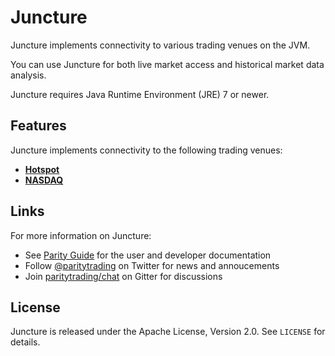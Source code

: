 Juncture
========

Juncture implements connectivity to various trading venues on the JVM.

You can use Juncture for both live market access and historical market data
analysis.

Juncture requires Java Runtime Environment (JRE) 7 or newer.


Features
--------

Juncture implements connectivity to the following trading venues:

- [**Hotspot**](juncture-hotspot)
- [**NASDAQ**](juncture-nasdaq)


Links
-----

For more information on Juncture:

- See [Parity Guide](https://github.com/paritytrading/documentation) for the
  user and developer documentation
- Follow [@paritytrading](https://twitter.com/paritytrading) on Twitter for
  news and annoucements
- Join [paritytrading/chat](https://gitter.im/paritytrading/chat) on Gitter
  for discussions


License
-------

Juncture is released under the Apache License, Version 2.0. See `LICENSE` for
details.
